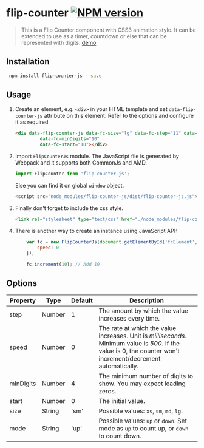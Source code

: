 # flip-counter [![NPM version](https://img.shields.io/npm/v/flip-counter-js.svg)](https://www.npmjs.com/package/flip-counter-js)

> This is a Flip Counter component with CSS3 animation style. It can be extended to use as a timer, countdown or else that can be represented with digits. 
[demo](https://brianjzhang.github.io/flip-counter/dist/index.html)

## Installation

``` bash
 npm install flip-counter-js --save
```

## Usage
1. Create an element, e.g. `<div>` in your HTML template and set `data-flip-counter-js` attribute on this element. Refer to the options and configure it as required.
    ``` html
    <div data-flip-counter-js data-fc-size="lg" data-fc-step="11" data-fc-speed="500"
             data-fc-minDigits="10"
             data-fc-start="10"></div>
    ```
2. Import `FlipCounterJs` module. The JavaScript file is generated by Webpack and it supports both CommonJs and AMD.
    ``` javascript
    import FlipCounter from 'flip-counter-js';
    ```
    Else you can find it on global `window` object.
    ``` javascript
    <script src="node_modules/flip-counter-js/dist/flip-counter-js.js"></script>
    ```    
3. Finally don't forget to include the css style.
    ``` html
    <link rel="stylesheet" type="text/css" href="./node_modules/flip-counter-js/dist/css/style.min.css"/>
    ```  
4. There is another way to create an instance using JavaScript API:
    ``` javascript
        var fc = new FlipCounterJs(document.getElementById('fcElement',{
            speed: 0
        });
        
        fc.increment(10); // Add 10
    ```
## Options

Property|Type|Default|Description
---|---|---|---
step|Number|1|The amount by which the value increases every time. 
speed|Number|0|The rate at which the value increases. Unit is _milliseconds_. Minimum value is _500_. If the value is 0, the counter won't increment/decrement automatically.
minDigits|Number|4|The minimum number of digits to show. You may expect leading zeros.
start|Number|0|The initial value.
size|String|'sm'|Possible values: `xs`, `sm`, `md`, `lg`.
mode|String|'up'|Possible values: `up` or `down`. Set mode as `up` to count up, or `down` to count down. 
